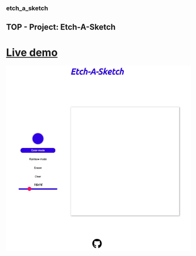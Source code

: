 ### etch_a_sketch

## TOP - Project: Etch-A-Sketch

# [Live demo](https://simplypurr.github.io/etch_a_sketch/)

![View image](./assets/tg_image_443040821.jpeg)
